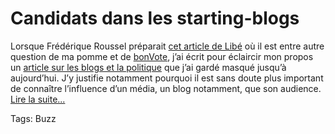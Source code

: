 # Candidats dans les starting-blogs

Lorsque Frédérique Roussel préparait [cet article de Libé](http://www.liberation.fr/transversales/grandsangles/203796.FR.php) où il est entre autre question de ma pomme et de [bonVote](http://www.bonvote.com), j’ai écrit pour éclaircir mon propos un [article sur les blogs et la politique](http://blog.tcrouzet.com/2006/08/24/une-surprise-est-toujours-possible/) que j’ai gardé masqué jusqu’à aujourd’hui. J’y justifie notamment pourquoi il est sans doute plus important de connaître l’influence d’un média, un blog notamment, que son audience. [Lire la suite...](http://blog.tcrouzet.com/2006/08/24/une-surprise-est-toujours-possible/)

Tags: Buzz